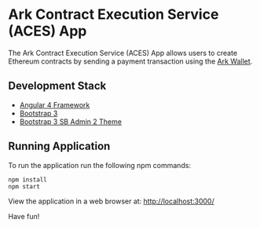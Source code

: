 # Ark Contract Execution Service (ACES) App

The Ark Contract Execution Service (ACES) App allows users to create Ethereum
contracts by sending a payment transaction using the [Ark Wallet](https://github.com/ArkEcosystem/ark-desktop).

## Development Stack

- [Angular 4 Framework](https://angular.io/)
- [Bootstrap 3](http://getbootstrap.com/)
- [Bootstrap 3 SB Admin 2 Theme](https://blackrockdigital.github.io/startbootstrap-sb-admin-2/)

## Running Application

To run the application run the following npm commands:

```
npm install
npm start
```

View the application in a web browser at: [http://localhost:3000/](http://localhost:3000/)

Have fun! 